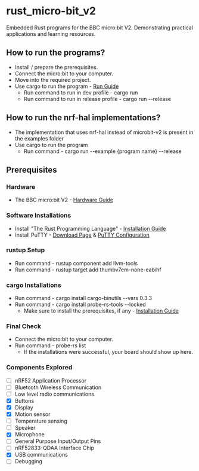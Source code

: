 # rust_micro-bit_v2
Embedded Rust programs for the BBC micro:bit V2. Demonstrating practical applications and learning resources.

## How to run the programs?
- Install / prepare the prerequisites.
- Connect the micro:bit to your computer.
- Move into the required project.
- Use cargo to run the program - [Run Guide](https://doc.rust-lang.org/book/ch14-01-release-profiles.html)
    - Run command to run in dev profile - cargo run
    - Run command to run in release profile - cargo run --release

## How to run the nrf-hal implementations?
- The implementation that uses nrf-hal instead of microbit-v2 is present in the examples folder
- Use cargo to run the program
    - Run command - cargo run --example {program name} --release

## Prerequisites

### Hardware
- The BBC micro:bit V2 - [Hardware Guide](https://tech.microbit.org/hardware/)

### Software Installations
- Install "The Rust Programming Language" - [Installation Guide](https://rust-lang.github.io/rustup/installation/index.html)
- Install PuTTY - [Download Page](https://www.chiark.greenend.org.uk/~sgtatham/putty/latest.html) & [PuTTY Configuration](https://docs.rust-embedded.org/discovery-mb2/09-serial-communication/windows-tooling.html)

### rustup Setup
- Run command - rustup component add llvm-tools
- Run command - rustup target add thumbv7em-none-eabihf

### cargo Installations
- Run command - cargo install cargo-binutils --vers 0.3.3
- Run command - cargo install probe-rs-tools --locked
    - Make sure to install the prerequisites, if any - [Installation Guide](https://probe.rs/docs/getting-started/installation/)

### Final Check
- Connect the micro:bit to your computer.
- Run command - probe-rs list
    - If the installations were successful, your board should show up here.

### Components Explored
- [ ] nRF52 Application Processor
- [ ] Bluetooth Wireless Communication
- [ ] Low level radio communications
- [x] Buttons
- [x] Display
- [x] Motion sensor
- [ ] Temperature sensing
- [ ] Speaker
- [x] Microphone
- [ ] General Purpose Input/Output Pins
- [ ] nRF52833-QDAA Interface Chip
- [x] USB communications
- [ ] Debugging